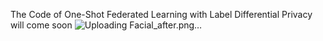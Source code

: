 The Code of One-Shot Federated Learning with Label Differential Privacy will come soon
![Uploading Facial_after.png…]()
